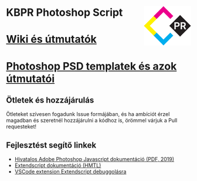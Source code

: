 # KBPR Photoshop Script <img src="https://raw.githubusercontent.com/SCH-KB-PR/kbpr-ps/main/misc/kbpr_reimagined_whitekb.svg" width="128" align="right">

# [Wiki és útmutatók](https://github.com/SCH-KB-PR/kbpr-ps/wiki)

# [Photoshop PSD templatek és azok útmutatói](https://github.com/SCH-KB-PR/kbpr-ps/tree/main/psd_templates) 

## Ötletek és hozzájárulás
Ötleteket szívesen fogadunk Issue formájában, és ha ambíciót érzel magadban és szeretnél hozzájárulni a kódhoz is, örömmel várjuk a Pull requesteket!

## Fejlesztést segítő linkek
- [Hivatalos Adobe Photoshop Javascript dokumentáció (PDF, 2019)](https://github.com/Adobe-CEP/CEP-Resources/blob/master/Documentation/Product%20specific%20Documentation/Photoshop%20Scripting/photoshop-cc-javascript-ref-2019.pdf)
- [Extendscript dokumentáció (HMTL)](https://extendscript.docsforadobe.dev/user-interface-tools/window-object.html)
- [VSCode extension Extendscript debuggolásra](https://marketplace.visualstudio.com/items?itemName=Adobe.extendscript-debug)